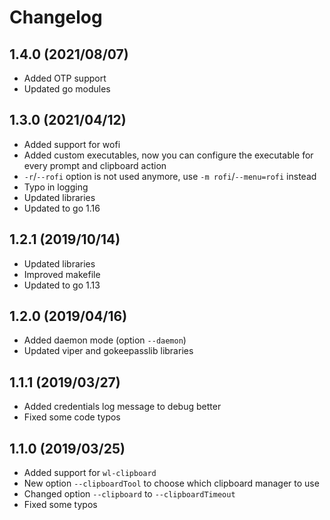 # Changelog
## 1.4.0 (2021/08/07)
* Added OTP support
* Updated go modules

## 1.3.0 (2021/04/12)
* Added support for wofi
* Added custom executables, now you can configure the executable for every prompt and clipboard action
* `-r`/`--rofi` option is not used anymore, use `-m rofi`/`--menu=rofi` instead
* Typo in logging
* Updated libraries
* Updated to go 1.16

## 1.2.1 (2019/10/14)
* Updated libraries
* Improved makefile
* Updated to go 1.13

## 1.2.0 (2019/04/16)
*   Added daemon mode (option `--daemon`)
*   Updated viper and gokeepasslib libraries

## 1.1.1 (2019/03/27)
*   Added credentials log message to debug better
*   Fixed some code typos

## 1.1.0 (2019/03/25)
*   Added support for `wl-clipboard`
*   New option `--clipboardTool` to choose which clipboard manager to use
*   Changed option `--clipboard` to `--clipboardTimeout`
*   Fixed some typos
